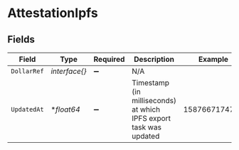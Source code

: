 # AttestationIpfs


## Fields

| Field                                                              | Type                                                               | Required                                                           | Description                                                        | Example                                                            |
| ------------------------------------------------------------------ | ------------------------------------------------------------------ | ------------------------------------------------------------------ | ------------------------------------------------------------------ | ------------------------------------------------------------------ |
| `DollarRef`                                                        | *interface{}*                                                      | :heavy_minus_sign:                                                 | N/A                                                                |                                                                    |
| `UpdatedAt`                                                        | **float64*                                                         | :heavy_minus_sign:                                                 | Timestamp (in milliseconds) at which IPFS export task was updated<br/> | 1587667174725                                                      |